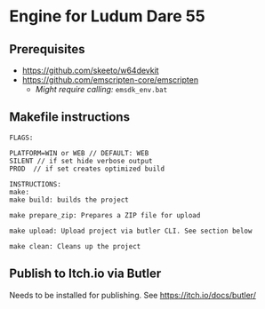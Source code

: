 # Engine for Ludum Dare 55

## Prerequisites

- https://github.com/skeeto/w64devkit
- https://github.com/emscripten-core/emscripten
  - _Might require calling:_ `emsdk_env.bat`

## Makefile instructions

```
FLAGS:

PLATFORM=WIN or WEB // DEFAULT: WEB
SILENT // if set hide verbose output
PROD  // if set creates optimized build

INSTRUCTIONS:
make:
make build: builds the project

make prepare_zip: Prepares a ZIP file for upload

make upload: Upload project via butler CLI. See section below

make clean: Cleans up the project
```

## Publish to Itch.io via Butler

Needs to be installed for publishing. See https://itch.io/docs/butler/
